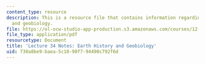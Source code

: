 ```yaml
---
content_type: resource
description: This is a resource file that contains information regarding earth history
  and geobiology.
file: https://ol-ocw-studio-app-production.s3.amazonaws.com/courses/12-001-introduction-to-geology-fall-2013/730a8be9baea5c1090f794490c792f6d_MIT12_001F13_Lec34Notes.pdf
file_type: application/pdf
resourcetype: Document
title: 'Lecture 34 Notes: Earth History and Geobiology'
uid: 730a8be9-baea-5c10-90f7-94490c792f6d
---
```

